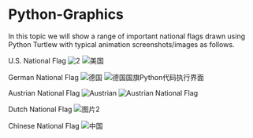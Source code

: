 # Python-Graphics
In this topic we will show a range of important national flags drawn using Python Turtlew with typical animation screenshots/images as follows.

U.S. National Flag
![2](https://github.com/user-attachments/assets/2700e924-81ad-4950-b819-56aa661e0194)
![美国](https://github.com/user-attachments/assets/b4443c47-c0ca-476d-a4d0-82a348ecdbff)

German National Flag
![德国](https://github.com/user-attachments/assets/7727d779-48be-4850-9e68-62520efc55af)
![德国国旗Python代码执行界面](https://github.com/user-attachments/assets/608eeb35-a1dc-4fc1-a464-3fd9f0377586)

Austrian National Flag
![Austrian](https://github.com/user-attachments/assets/909dd4c4-4750-47ca-84e2-6c0abce53658)
![Austrian National Flag](https://github.com/user-attachments/assets/a20aa941-ebac-40af-a403-af4d5c24c245)

Dutch National Flag
![图片2](https://github.com/user-attachments/assets/a2426ff5-99b8-4d62-be63-874a8574f68d)

Chinese National Flag
![中国](https://github.com/user-attachments/assets/95fd7086-0040-4faa-8970-6bb4ff7b59ae)
